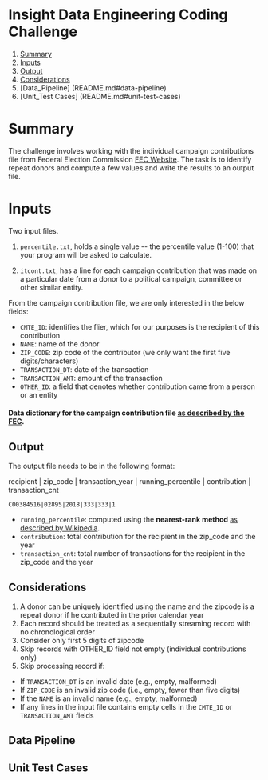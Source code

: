 # Insight Data Engineering Coding Challenge
1. [Summary](README.md#summary)
2. [Inputs](README.md#inputs)
3. [Output](README.md#output)
4. [Considerations](README.md#considerations)
5. [Data_Pipeline] (README.md#data-pipeline)
6. [Unit_Test Cases] (README.md#unit-test-cases)

# Summary

The challenge involves working with the individual campaign contributions file from Federal Election Commission [FEC Website](http://classic.fec.gov/finance/disclosure/ftpdet.shtml). The task is to identify repeat donors and compute a few values and write the results to an output file.

# Inputs

Two input files. 

1. `percentile.txt`, holds a single value -- the percentile value (1-100) that your program will be asked to calculate.

2. `itcont.txt`, has a line for each campaign contribution that was made on a particular date from a donor to a political campaign, committee or other similar entity. 

From the campaign contribution file, we are only interested in the below fields:

* `CMTE_ID`: identifies the flier, which for our purposes is the recipient of this contribution
* `NAME`: name of the donor
* `ZIP_CODE`:  zip code of the contributor (we only want the first five digits/characters)
* `TRANSACTION_DT`: date of the transaction
* `TRANSACTION_AMT`: amount of the transaction
* `OTHER_ID`: a field that denotes whether contribution came from a person or an entity 

#### Data dictionary for the campaign contribution file [as described by the FEC](http://classic.fec.gov/finance/disclosure/metadata/DataDictionaryContributionsbyIndividuals.shtml).

## Output

The output file needs to be in the following format:

recipient | zip_code | transaction_year | running_percentile | contribution | transaction_cnt

    C00384516|02895|2018|333|333|1  

* `running_percentile`: computed using the **nearest-rank method** [as described by Wikipedia](https://en.wikipedia.org/wiki/Percentile).
* `contribution`: total contribution for the recipient in the zip_code and the year
* `transaction_cnt`: total number of transactions for the recipient in the zip_code and the year

## Considerations

1. A donor can be uniquely identified using the name and the zipcode is a repeat donor if he contributed in the prior calendar year
2. Each record should be treated as a sequentially streaming record with no chronological order 
3. Consider only first 5 digits of zipcode
4. Skip records with OTHER_ID field not empty (individual contributions only)
5. Skip processing record if:

* If `TRANSACTION_DT` is an invalid date (e.g., empty, malformed)
* If `ZIP_CODE` is an invalid zip code (i.e., empty, fewer than five digits)
* If the `NAME` is an invalid name (e.g., empty, malformed)
* If any lines in the input file contains empty cells in the `CMTE_ID` or `TRANSACTION_AMT` fields

## Data Pipeline

## Unit Test Cases
